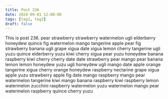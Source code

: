 ```yaml
---
title: Post 236
date: 2024-09-01 12:00:00
tags: [tag1, tag2]
draft: false
---
```

This is post 236.
pear
strawberry
strawberry
watermelon
ugli
elderberry
honeydew
quince
fig
watermelon
mango
tangerine
apple
pear
fig
strawberry
banana
ugli
grape
xigua
date
xigua
lemon
cherry
tangerine
ugli
yuzu
quince
elderberry
yuzu
kiwi
cherry
xigua
pear
yuzu
honeydew
banana
raspberry
kiwi
cherry
cherry
date
date
strawberry
pear
mango
pear
banana
lemon
lemon
honeydew
yuzu
ugli
honeydew
ugli
mango
date
apple
orange
tangerine
xigua
cherry
orange
honeydew
raspberry
nectarine
grape
xigua
apple
yuzu
strawberry
apple
fig
date
mango
raspberry
mango
pear
watermelon
tangerine
kiwi
mango
banana
raspberry
kiwi
raspberry
lemon
watermelon
zucchini
raspberry
watermelon
yuzu
watermelon
mango
pear
watermelon
raspberry
quince
cherry
yuzu
